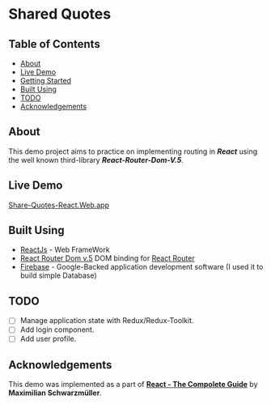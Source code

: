 # Shared Quotes

## Table of Contents

- [About](#about)
- [Live Demo](#live_demo)
- [Getting Started](#getting_started)
- [Built Using](#built_using)
- [TODO](#todo)
- [Acknowledgements](#achknowledgement)

## About <a name= "about"></a>

This demo project aims to practice on implementing routing in **_React_** using the well known third-library **_React-Router-Dom-V.5_**.

## Live Demo <a name="live_demo"></a>

[Share-Quotes-React.Web.app](https://share-quotes-react.web.app/quotes)

## Built Using <a name="built_using"></a>

- [ReactJs](https://reactjs.org/) - Web FrameWork
- [React Router Dom v.5](https://www.npmjs.com/package/react-router-dom/v/5.0.0) DOM binding for [React Router](https://reactrouter.com/)
- [Firebase](https://firebase.google.com/) - Google-Backed application development software (I used it to build simple Database)

## TODO <a name="todo"></a>

- [ ] Manage application state with Redux/Redux-Toolkit.
- [ ] Add login component.
- [ ] Add user profile.

## Acknowledgements <a name="acknowledgement"></a>

This demo was implemented as a part of [**React - The Compolete Guide**](https://www.udemy.com/course/react-the-complete-guide-incl-redux/) by **Maximilian Schwarzmüller**.
